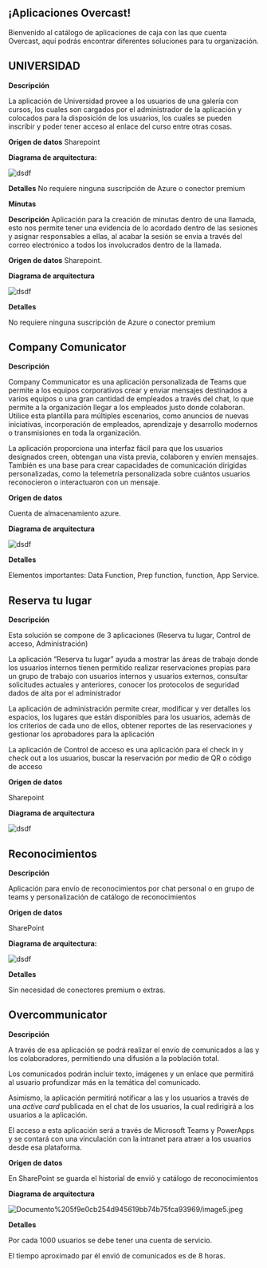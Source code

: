 ## ¡Aplicaciones Overcast!

Bienvenido al catálogo de aplicaciones de caja con las que cuenta Overcast, aquí podrás encontrar diferentes soluciones para tu organización.

## UNIVERSIDAD

**Descripción**

La aplicación de Universidad provee a los usuarios de una galería con cursos, los cuales son cargados por el administrador de la aplicación y colocados para la disposición de los usuarios, los cuales se pueden inscribir y poder tener acceso al enlace del curso entre otras cosas.

**Origen de datos**
Sharepoint

**Diagrama de arquitectura:**

![dsdf](https://github.com/OvercastmxDemo/OpenApiDataVerse/blob/master/diagrama%20arquitectura%20formato%204%20(1).png)

**Detalles**
No requiere ninguna suscripción de Azure o conector premium

**Minutas**

**Descripción**
Aplicación para la creación de minutas dentro de una llamada, esto nos permite tener una evidencia de lo acordado dentro de las sesiones y asignar responsables a ellas, al acabar la sesión se envía a través del correo electrónico a todos los involucrados dentro de la llamada.

**Origen de datos**
Sharepoint.

**Diagrama de arquitectura**

![dsdf](https://github.com/OvercastmxDemo/OpenApiDataVerse/blob/master/diagrama%20arquitectura%20formato%204%20(1).png)

**Detalles**

No requiere ninguna suscripción de Azure o conector premium

## Company Comunicator

**Descripción**

Company Communicator es una aplicación personalizada de Teams que permite a los equipos corporativos crear y enviar mensajes destinados a varios equipos o una gran cantidad de empleados a través del chat, lo que permite a la organización llegar a los empleados justo donde colaboran. Utilice esta plantilla para múltiples escenarios, como anuncios de nuevas iniciativas, incorporación de empleados, aprendizaje y desarrollo modernos o transmisiones en toda la organización.

La aplicación proporciona una interfaz fácil para que los usuarios designados creen, obtengan una vista previa, colaboren y envíen mensajes. También es una base para crear capacidades de comunicación dirigidas personalizadas, como la telemetría personalizada sobre cuántos usuarios reconocieron o interactuaron con un mensaje.

**Origen de datos** 

Cuenta de almacenamiento azure.

**Diagrama de arquitectura**

![dsdf](https://github.com/OvercastmxDemo/OpenApiDataVerse/blob/master/diagrama%20arquitectura%20formato%204%20(1).png)

**Detalles**

Elementos importantes: Data Function, Prep function, function, App Service.

## Reserva tu lugar

**Descripción**

Esta solución se compone de 3 aplicaciones (Reserva tu lugar, Control de acceso, Administración)

La aplicación “Reserva tu lugar” ayuda a mostrar las áreas de trabajo donde los usuarios internos tienen permitido realizar reservaciones propias para un grupo de trabajo con usuarios internos y usuarios externos, consultar solicitudes actuales y anteriores, conocer los protocolos de seguridad dados de alta por el administrador

La aplicación de administración permite crear, modificar y ver detalles los espacios, los lugares que están disponibles para los usuarios, además de los criterios de cada uno de ellos, obtener reportes de las reservaciones y gestionar los aprobadores para la aplicación

La aplicación de Control de acceso es una aplicación para el check in y check out a los usuarios, buscar la reservación por medio de QR o código de acceso

**Origen de datos** 

Sharepoint

**Diagrama de arquitectura**

![dsdf](https://github.com/OvercastmxDemo/OpenApiDataVerse/blob/master/diagrama%20arquitectura%20formato%204%20(1).png)

## Reconocimientos

**Descripción**

Aplicación para envío de reconocimientos por chat personal o en grupo de teams y personalización de catálogo de reconocimientos

**Origen de datos**

SharePoint

**Diagrama de arquitectura:**

![dsdf](https://github.com/OvercastmxDemo/OpenApiDataVerse/blob/master/diagrama%20arquitectura%20formato%204%20(1).png)

**Detalles**

Sin necesidad de conectores premium o extras.

## Overcommunicator

**Descripción** 

A través de esa aplicación se podrá realizar el envío de comunicados a las y los colaboradores, permitiendo una difusión a la población total.

Los comunicados podrán incluir texto, imágenes y un enlace que permitirá al usuario profundizar más en la temática del comunicado.

Asimismo, la aplicación permitirá notificar a las y los usuarios a través de una *active card* publicada en el chat de los usuarios, la cual redirigirá a los usuarios a la aplicación.

El acceso a esta aplicación será a través de Microsoft Teams y PowerApps y se contará con una vinculación con la intranet para atraer a los usuarios desde esa plataforma.

**Origen de datos** 

En SharePoint se guarda el historial de envió y catálogo de reconocimientos

**Diagrama de arquitectura**

![Documento%205f9e0cb254d945619bb74b75fca93969/image5.jpeg](Documento%205f9e0cb254d945619bb74b75fca93969/image5.jpeg)

**Detalles**

Por cada 1000 usuarios se debe tener una cuenta de servicio.

El tiempo aproximado par él envió de comunicados es de 8 horas.
